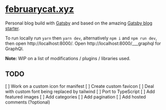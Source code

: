 # [februarycat.xyz](https://februarycat.xyz/)

Personal blog build with [Gatsby](https://www.gatsbyjs.com/) and based on the amazing [Gatsby blog starter](https://github.com/gatsbyjs/gatsby-starter-blog).

To run locally run `yarn` then `yarn dev`, alternatively `npm i` and `npm run dev`, then open http://localhost:8000/. Open http://localhost:8000/\_\_\_graphql for GraphQl.

**Note:** WIP on a list of modifications / plugins / libraries used.

## TODO

[ ] Work on a custom icon for manifest
[ ] Create custom favicon
[ ] Deal with custom font being replaced by tailwind
[ ] Port to TypeScript
[ ] Add featured images
[ ] Add categories
[ ] Add pagination
[ ] Add hosted comments (?optional)
